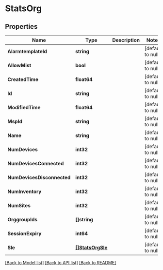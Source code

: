 # StatsOrg

## Properties
Name | Type | Description | Notes
------------ | ------------- | ------------- | -------------
**AlarmtemplateId** | **string** |  | [default to null]
**AllowMist** | **bool** |  | [default to null]
**CreatedTime** | **float64** |  | [default to null]
**Id** | **string** |  | [default to null]
**ModifiedTime** | **float64** |  | [default to null]
**MspId** | **string** |  | [default to null]
**Name** | **string** |  | [default to null]
**NumDevices** | **int32** |  | [default to null]
**NumDevicesConnected** | **int32** |  | [default to null]
**NumDevicesDisconnected** | **int32** |  | [default to null]
**NumInventory** | **int32** |  | [default to null]
**NumSites** | **int32** |  | [default to null]
**OrggroupIds** | **[]string** |  | [default to null]
**SessionExpiry** | **int64** |  | [default to null]
**Sle** | [**[]StatsOrgSle**](stats_org_sle.md) |  | [default to null]

[[Back to Model list]](../README.md#documentation-for-models) [[Back to API list]](../README.md#documentation-for-api-endpoints) [[Back to README]](../README.md)

